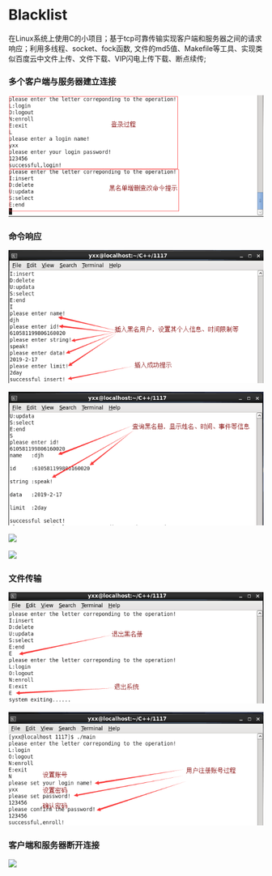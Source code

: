 # Blacklist
   在Linux系统上使用C的小项目；基于tcp可靠传输实现客户端和服务器之间的请求响应；利用多线程、socket、fock函数,
文件的md5值、Makefile等工具、实现类似百度云中文件上传、文件下载、VIP闪电上传下载、断点续传;
### 多个客户端与服务器建立连接 ###
![](./picture/1.png)
### 命令响应 ###
![](./picture/2.png)

![](./picture/3.png)

![](./picture/6.png)

![](./picture/7.png)
### 文件传输 ###
![](./picture/4.png)

![](./picture/5.png)
### 客户端和服务器断开连接  ###
![](./picture/8.png)
